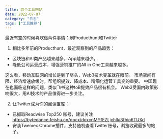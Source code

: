 ```yaml
---
title: 两个工具网站
date: 2022-07-07
category: "日志"
tags: ["工具推荐"]
---
```

最近有空的时候喜欢做两件事情：刷Producthunt和Twitter

1. 相比多年前的Producthunt，最近观察到的产品趋势：
- 区块链和AI类产品越来越多，App越来越少。
- 降低公司运营成本，增强营销推广的All in One工具越来越多。

这么看，移动互联网的增长是到了尽头，Web3技术变革就在眼前。
市场空间有限、经济增速放缓时，帮组织提效、降成本、精细化运营工具变的重要。
中国现在也面临这样的问题，类似飞书这种toB提效产品很有机会。
Web3受国内政策影响很大，用AI技术的产品值得进一步关注。


2. 让Twitter成为你的阅读宝库：
- 已抓取Readwise  Top250 账号，建议关注  https://bytedance.feishu.cn/docx/doxcnMYfEZLjchIki3fhio6TUXd
- 安装Twemex Chrome插件，支持随机查看Twitter账号，浏览收藏最多的帖子。



